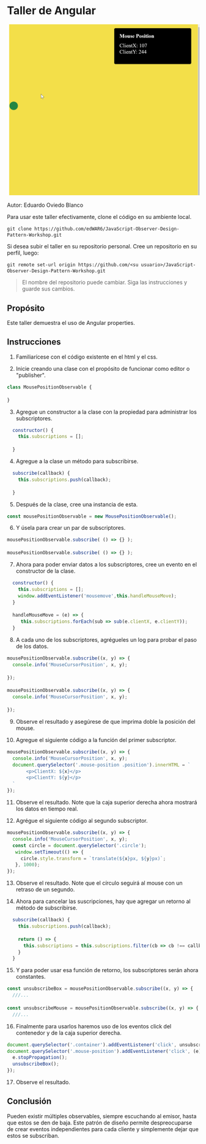# Taller de Angular

![Resultado](/images/observer.gif)

Autor: Eduardo Oviedo Blanco

Para usar este taller efectivamente, clone el código en su ambiente local.
```
git clone https://github.com/edWAR6/JavaScript-Observer-Design-Pattern-Workshop.git
```
Si desea subir el taller en su repositorio personal.
Cree un repositorio en su perfil, luego:
```
git remote set-url origin https://github.com/<su usuario>/JavaScript-Observer-Design-Pattern-Workshop.git
```

> El nombre del repositorio puede cambiar. Siga las instrucciones y guarde sus cambios.

## Propósito

Este taller demuestra el uso de Angular properties.

## Instrucciones

1. Familiarícese con el código existente en el html y el css.

2. Inicie creando una clase con el propósito de funcionar como editor o "publisher".
```javascript
class MousePositionObservable {

}
```

3. Agregue un constructor a la clase con la propiedad para administrar los subscriptores.
```javascript
  constructor() {
    this.subscriptions = [];

  }
```

4. Agregue a la clase un método para subscribirse.
```javascript
  subscribe(callback) {
    this.subscriptions.push(callback);    

  }
```

5. Después de la clase, cree una instancia de esta.
```javascript
const mousePositionObservable = new MousePositionObservable();
```

6. Y úsela para crear un par de subscriptores.
```javascript
mousePositionObservable.subscribe( () => {} );

mousePositionObservable.subscribe( () => {} );
```

7. Ahora para poder enviar datos a los subscriptores, cree un evento en el constructor de la clase.
```javascript
  constructor() {
    this.subscriptions = [];
    window.addEventListener('mousemove',this.handleMouseMove);
  }

  handleMouseMove = (e) => {
     this.subscriptions.forEach(sub => sub(e.clientX, e.clientY));
  }
```

8. A cada uno de los subscriptores, agrégueles un log para probar el paso de los datos.
```javascript
mousePositionObservable.subscribe((x, y) => {
  console.info('MouseCursorPosition', x, y);

});

mousePositionObservable.subscribe((x, y) => {
  console.info('MouseCursorPosition', x, y);

});
```

9. Observe el resultado y asegúrese de que imprima doble la posición del mouse.

10. Agregue el siguiente código a la función del primer subscriptor.
```javascript
mousePositionObservable.subscribe((x, y) => {
  console.info('MouseCursorPosition', x, y);
  document.querySelector('.mouse-position .position').innerHTML = `
       <p>ClientX: ${x}</p>
       <p>ClientY: ${y}</p>
  `
});
```

11. Observe el resultado. Note que la caja superior derecha ahora mostrará los datos en tiempo real.

12. Agrégue el siguiente código al segundo subscriptor.
```javascript
mousePositionObservable.subscribe((x, y) => {
  console.info('MouseCursorPosition', x, y);
  const circle = document.querySelector('.circle');
   window.setTimeout(() => {
     circle.style.transform = `translate(${x}px, ${y}px)`;
   }, 1000);
});
```

13. Observe el resultado. Note que el círculo seguirá al mouse con un retraso de un segundo.

14. Ahora para cancelar las suscripciones, hay que agregar un retorno al método de subscribirse.
```javascript
  subscribe(callback) {
    this.subscriptions.push(callback);    
    
    return () => {
      this.subscriptions = this.subscriptions.filter(cb => cb !== callback);
    }
  }
```

15. Y para poder usar esa función de retorno, los subscriptores serán ahora constantes.
```javascript
const unsubscribeBox = mousePositionObservable.subscribe((x, y) => {
  ///...

const unsubscribeMouse = mousePositionObservable.subscribe((x, y) => {
  ///...
```

16. Finalmente para usarlos haremos uso de los eventos click del contenedor y de la caja superior derecha.
```javascript
document.querySelector('.container').addEventListener('click', unsubscribeMouse);
document.querySelector('.mouse-position').addEventListener('click', (e) => {
  e.stopPropagation();
  unsubscribeBox();
});
```

17. Observe el resultado.

## Conclusión

Pueden existir múltiples observables, siempre escuchando al emisor, hasta que estos se den de baja.
Este patrón de diseño permite despreocuparse de crear eventos independientes para cada cliente y simplemente dejar que estos se subscriban.
